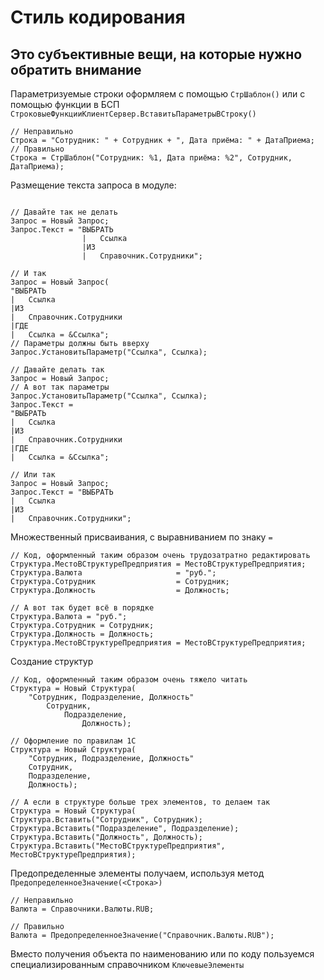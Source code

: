 # Стиль кодирования

## Это субъективные вещи, на которые нужно обратить внимание

Параметризуемые строки оформляем с помощью `СтрШаблон()` или с помощью функции в БСП `СтроковыеФункцииКлиентСервер.ВставитьПараметрыВСтроку()`

```bsl
// Неправильно
Строка = "Сотрудник: " + Сотрудник + ", Дата приёма: " + ДатаПриема;
// Правильно
Строка = СтрШаблон("Сотрудник: %1, Дата приёма: %2", Сотрудник, ДатаПриема);
```

Размещение текста запроса в модуле:

```bsl

// Давайте так не делать
Запрос = Новый Запрос;
Запрос.Текст = "ВЫБРАТЬ
                |   Ссылка 
                |ИЗ
                |   Справочник.Сотрудники";

// И так
Запрос = Новый Запрос(
"ВЫБРАТЬ
|   Ссылка 
|ИЗ
|   Справочник.Сотрудники
|ГДЕ
|   Ссылка = &Ссылка";
// Параметры должны быть вверху
Запрос.УстановитьПараметр("Ссылка", Ссылка);

// Давайте делать так
Запрос = Новый Запрос;
// А вот так параметры
Запрос.УстановитьПараметр("Ссылка", Ссылка);
Запрос.Текст =
"ВЫБРАТЬ
|   Ссылка 
|ИЗ
|   Справочник.Сотрудники
|ГДЕ
|   Ссылка = &Ссылка";

// Или так
Запрос = Новый Запрос;
Запрос.Текст = "ВЫБРАТЬ
|   Ссылка 
|ИЗ
|   Справочник.Сотрудники";
```

Множественный присваивания, с выравниванием по знаку `=`

```bsl
// Код, оформленный таким образом очень трудозатратно редактировать
Структура.МестоВСтруктуреПредприятия = МестоВСтруктуреПредприятия;
Структура.Валюта                     = "руб.";
Структура.Сотрудник                  = Сотрудник;
Структура.Должность                  = Должность;

// А вот так будет всё в порядке
Структура.Валюта = "руб.";
Структура.Сотрудник = Сотрудник;
Структура.Должность = Должность;
Структура.МестоВСтруктуреПредприятия = МестоВСтруктуреПредприятия;

```

Создание структур

```bsl
// Код, оформленный таким образом очень тяжело читать
Структура = Новый Структура(
    "Сотрудник, Подразделение, Должность"
        Сотрудник,
            Подразделение,
                Должность);

// Оформление по правилам 1С
Структура = Новый Структура(
    "Сотрудник, Подразделение, Должность"
    Сотрудник,
    Подразделение,
    Должность);

// А если в структуре больше трех элементов, то делаем так
Структура = Новый Структура(
Структура.Вставить("Сотрудник", Сотрудник);
Структура.Вставить("Подразделение", Подразделение);
Структура.Вставить("Должность", Должность);
Структура.Вставить("МестоВСтруктуреПредприятия", МестоВСтруктуреПредприятия);
```

Предопределенные элементы получаем, используя метод `ПредопределенноеЗначение(<Строка>)`

```bsl
// Неправильно
Валюта = Справочники.Валюты.RUB;

// Правильно
Валюта = ПредопределенноеЗначение("Справочник.Валюты.RUB");
```

Вместо получения объекта по наименованию или по коду пользуемся специализированным справочником `КлючевыеЭлементы`
